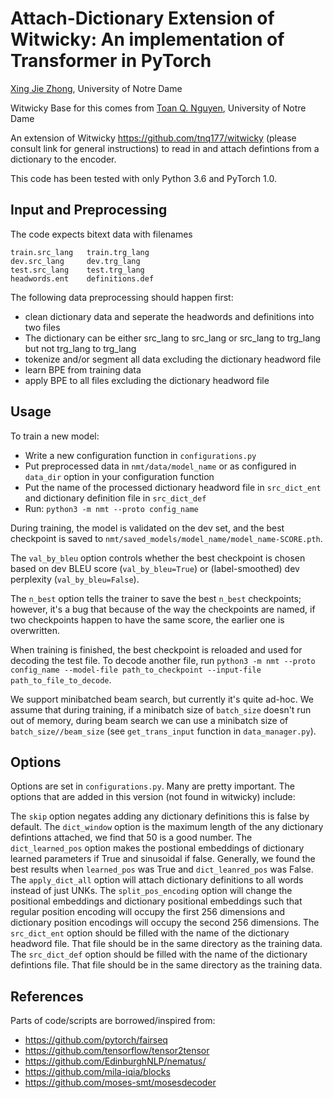 # Attach-Dictionary Extension of Witwicky: An implementation of Transformer in PyTorch

[Xing Jie Zhong](), University of Notre Dame

Witwicky Base for this comes from [Toan Q. Nguyen](http://tnq177.github.io), University of Notre Dame

An extension of Witwicky https://github.com/tnq177/witwicky (please consult link for general instructions) to read in and attach defintions from a dictionary to the encoder. 

This code has been tested with only Python 3.6 and PyTorch 1.0.

## Input and Preprocessing

The code expects bitext data with filenames

    train.src_lang   train.trg_lang
    dev.src_lang     dev.trg_lang
    test.src_lang    test.trg_lang
    headwords.ent    definitions.def

The following data preprocessing should happen first:  
* clean dictionary data and seperate the headwords and definitions into two files 
* The dictionary can be either src_lang to src_lang or src_lang to trg_lang but not trg_lang to trg_lang
* tokenize and/or segment all data excluding the dictionary headword file
* learn BPE from training data
* apply BPE to all files excluding the dictionary headword file

## Usage

To train a new model:  
* Write a new configuration function in ``configurations.py``  
* Put preprocessed data in ``nmt/data/model_name`` or as configured in ``data_dir`` option in your configuration function  
* Put the name of the processed dictionary headword file in ``src_dict_ent`` and dictionary definition file in ``src_dict_def``
* Run: ``python3 -m nmt --proto config_name``  

During training, the model is validated on the dev set, and the best checkpoint is saved to ``nmt/saved_models/model_name/model_name-SCORE.pth``.

The `val_by_bleu` option controls whether the best checkpoint is chosen based on dev BLEU score (`val_by_bleu=True`) or (label-smoothed) dev perplexity (`val_by_bleu=False`).

The ``n_best`` option tells the trainer to save the best `n_best` checkpoints; however, it's a bug that because of the way the checkpoints are named, if two checkpoints happen to have the same score, the earlier one is overwritten.

When training is finished, the best checkpoint is reloaded and used for decoding the test file. To decode another file, run ``python3 -m nmt --proto config_name --model-file path_to_checkpoint --input-file path_to_file_to_decode``.  

We support minibatched beam search, but currently it's quite ad-hoc. We assume that during training, if a minibatch size of ``batch_size`` doesn't run out of memory, during beam search we can use a minibatch size of ``batch_size//beam_size`` (see ``get_trans_input`` function in ``data_manager.py``).

## Options

Options are set in `configurations.py`. Many are pretty important.
The options that are added in this version (not found in witwicky) include:

The ``skip`` option negates adding any dictionary definitions this is false by default.
The ``dict_window`` option is the maximum length of the any dictionary defintions attached, we find that 50 is a good number.
The ``dict_learned_pos`` option makes the postional embeddings of dictionary learned parameters if True and sinusoidal if false. Generally, we found the best results when ``learned_pos`` was True and ``dict_leanred_pos`` was False.
The ``apply_dict_all`` option will attach dictionary definitions to all words instead of just UNKs. 
The ``split_pos_encoding`` option will change the positional embeddings and dictionary positional embeddings such that regular position encoding will occupy the first 256 dimensions and dictionary position encodings will occupy the second 256 dimensions.
The ``src_dict_ent`` option should be filled with the name of the dictionary headword file. That file should be in the same directory as the training data.
The ``src_dict_def`` option should be filled with the name of the dictionary defintions file. That file should be in the same directory as the training data.

## References

Parts of code/scripts are borrowed/inspired from:  

* https://github.com/pytorch/fairseq
* https://github.com/tensorflow/tensor2tensor
* https://github.com/EdinburghNLP/nematus/
* https://github.com/mila-iqia/blocks
* https://github.com/moses-smt/mosesdecoder
